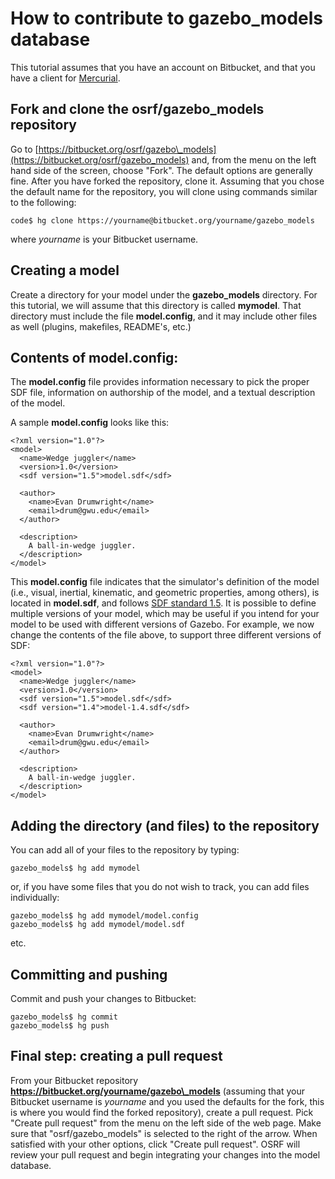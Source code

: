 # How to contribute to gazebo\_models database

This tutorial assumes that you have an account on Bitbucket, and that you have a client for [Mercurial](http://mercurial.selenic.com).

## Fork and clone the osrf/gazebo\_models repository
Go to [https://bitbucket.org/osrf/gazebo\_models](https://bitbucket.org/osrf/gazebo_models) and, from the menu on the left hand side of the screen, choose "Fork". The default options are generally fine. After you have forked the repository, clone it. Assuming that you chose the default name for the repository, you will clone using commands similar to the following: 

    code$ hg clone https://yourname@bitbucket.org/yourname/gazebo_models

where _yourname_ is your Bitbucket username.

## Creating a model
Create a directory for your model under the **gazebo\_models** directory. For this tutorial, we will assume that this directory is called **mymodel**. That directory must include the file **model.config**, and it may include other files as well (plugins, makefiles, README's, etc.)

## Contents of **model.config**:
The **model.config** file provides information necessary to pick the proper SDF file, information on authorship of the model, and a textual description of the model. 

A sample **model.config** looks like this:

    <?xml version="1.0"?>
    <model>
      <name>Wedge juggler</name>
      <version>1.0</version>
      <sdf version="1.5">model.sdf</sdf>

      <author>
        <name>Evan Drumwright</name>
        <email>drum@gwu.edu</email>
      </author>

      <description>
        A ball-in-wedge juggler. 
      </description>
    </model>

This **model.config** file indicates that the simulator's definition of the model (i.e., visual, inertial, kinematic, and geometric properties, among others), is located in **model.sdf**, and follows [SDF standard 1.5](http://sdformat.org/spec). It is possible to define multiple versions of your model, which may be useful if you intend for your model to be used with different versions of Gazebo. For example, we now change the contents of the file above, to support three different versions of SDF:

    <?xml version="1.0"?>
    <model>
      <name>Wedge juggler</name>
      <version>1.0</version>
      <sdf version="1.5">model.sdf</sdf>
      <sdf version="1.4">model-1.4.sdf</sdf>

      <author>
        <name>Evan Drumwright</name>
        <email>drum@gwu.edu</email>
      </author>

      <description>
        A ball-in-wedge juggler. 
      </description>
    </model>


## Adding the directory (and files) to the repository
You can add all of your files to the repository by typing:
   
    gazebo_models$ hg add mymodel
    
or, if you have some files that you do not wish to track, you can add files individually:

    gazebo_models$ hg add mymodel/model.config
    gazebo_models$ hg add mymodel/model.sdf
etc.

## Committing and pushing
Commit and push your changes to Bitbucket:

    gazebo_models$ hg commit
    gazebo_models$ hg push

## Final step: creating a pull request

From your Bitbucket repository **https://bitbucket.org/yourname/gazebo\_models** (assuming that your Bitbucket username is _yourname_ and you used the defaults for the fork, this is where you would find the forked repository), create a pull request. Pick "Create pull request" from the menu on the left side of the web page. Make sure that "osrf/gazebo\_models" is selected to the right of the arrow. When satisfied with your other options, click "Create pull request". OSRF will review your pull request and begin integrating your changes into the model database.  